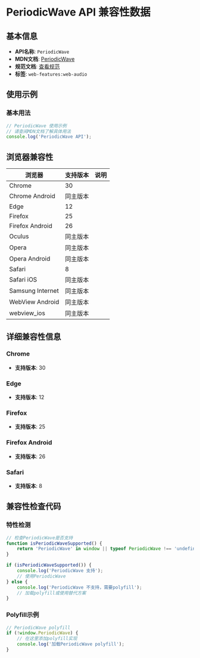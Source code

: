 # PeriodicWave API 兼容性数据

## 基本信息

- **API名称**: `PeriodicWave`
- **MDN文档**: [PeriodicWave](https://developer.mozilla.org/docs/Web/API/PeriodicWave)
- **规范文档**: [查看规范](https://webaudio.github.io/web-audio-api/#PeriodicWave)
- **标签**: `web-features:web-audio`

## 使用示例

### 基本用法

```javascript
// PeriodicWave 使用示例
// 请查阅MDN文档了解具体用法
console.log('PeriodicWave API');
```

## 浏览器兼容性

| 浏览器 | 支持版本 | 说明 |
|--------|----------|------|
| Chrome | 30 |  |
| Chrome Android | 同主版本 |  |
| Edge | 12 |  |
| Firefox | 25 |  |
| Firefox Android | 26 |  |
| Oculus | 同主版本 |  |
| Opera | 同主版本 |  |
| Opera Android | 同主版本 |  |
| Safari | 8 |  |
| Safari iOS | 同主版本 |  |
| Samsung Internet | 同主版本 |  |
| WebView Android | 同主版本 |  |
| webview_ios | 同主版本 |  |

## 详细兼容性信息

### Chrome

- **支持版本**: 30

### Edge

- **支持版本**: 12

### Firefox

- **支持版本**: 25

### Firefox Android

- **支持版本**: 26

### Safari

- **支持版本**: 8

## 兼容性检查代码

### 特性检测

```javascript
// 检查PeriodicWave是否支持
function isPeriodicWaveSupported() {
    return 'PeriodicWave' in window || typeof PeriodicWave !== 'undefined';
}

if (isPeriodicWaveSupported()) {
    console.log('PeriodicWave 支持');
    // 使用PeriodicWave
} else {
    console.log('PeriodicWave 不支持，需要polyfill');
    // 加载polyfill或使用替代方案
}
```

### Polyfill示例

```javascript
// PeriodicWave polyfill
if (!window.PeriodicWave) {
    // 在这里添加polyfill实现
    console.log('加载PeriodicWave polyfill');
}
```


